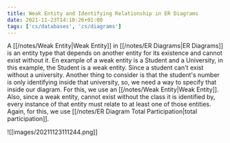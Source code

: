 ```yaml
---
title: Weak Entity and Identifying Relationship in ER Diagrams
date: 2021-11-23T14:10:26+01:00
tags: ['cs/databases', 'cs/diagrams']
---
```

A [[/notes/Weak Entity|Weak Entity]] in [[/notes/ER Diagrams|ER Diagrams]] is an entity type that depends on another entity for its existence and cannot exist without it. En example of a weak entity is a Student and a University, in this example, the Student is a weak entity. Since a student can't exist without a university. Another thing to consider is that the student's number is only identifying inside that university, so, we need a way to specify that inside our diagram. For this, we use an [[/notes/Weak Entity|Weak Entity]]. Also, since a weak entity, cannot exist without the class it is identified by, every instance of that entity must relate to at least one of those entities. Again, for this, we use [[/notes/ER Diagram Total Participation|total participation]].

![[images/20211123111244.png]]